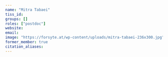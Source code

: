 ```yaml
---
name: "Mitra Tabaei"
tiss_id: 
groups: []
roles: ["postdoc"]
website:
email:
image: "https://forsyte.at/wp-content/uploads/mitra-tabaei-236x300.jpg"
former_member: true
citation_aliases:
---
```


<!--
Your custom content goes here.
-->